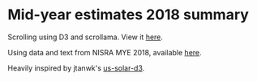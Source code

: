 # Mid-year estimates 2018 summary

Scrolling using D3 and scrollama. View it [here](https://markpaulin.github.io/mye-scroller/).

Using data and text from NISRA MYE 2018, available [here](https://www.nisra.gov.uk/publications/2018-mid-year-population-estimates-northern-ireland).

Heavily inspired by jtanwk's [us-solar-d3](https://github.com/jtanwk/us-solar-d3).
